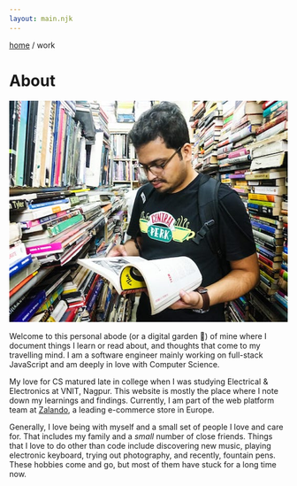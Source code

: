 ```yaml
---
layout: main.njk
---
```


<span>
    <a href="/">home</a>
    <span>/</span>
    <span>work</span>
</span>
<h1 style="text-align: left">About</h1>

<img src="/img/about.jpg" height="400">

Welcome to this personal abode (or a digital garden 🌱) of mine where I document things I learn or read about, and thoughts that come to my travelling mind. I am a software engineer mainly working on full-stack JavaScript and am deeply in love with Computer Science.

My love for CS matured late in college when I was studying Electrical & Electronics at VNIT, Nagpur. This website is mostly the place where I note down my learnings and findings. Currently, I am part of the web platform team at [Zalando](https://en.zalando.de), a leading e-commerce store in Europe.

Generally, I love being with myself and a small set of people I love and care for. That includes my family and a _small_ number of close friends. Things that I love to do other than code include discovering new music, playing electronic keyboard, trying out photography, and recently, fountain pens. These hobbies come and go, but most of them have stuck for a long time now.
